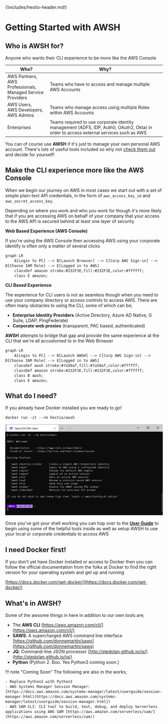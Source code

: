 {!includes/hestio-header.md!}

# Getting Started with AWSH

## Who is AWSH for?

Anyone who wants their CLI experience to be more like the AWS Console

| Who? | Why? |
|---|---|
| AWS Partners,<br/> AWS Professionals,<br/> Managed Service Providers | Teams who have to access and manage multiple AWS Accounts |
| AWS Users,<br/> AWS Developers,<br/> AWS Admins | Teams who manage access using multiple Roles within AWS Accounts |
| Enterprises | Teams required to use corporate identity management (ADFS, IDP, Auth0, OAuth2, Okta) in order to access external services such as AWS |

You can of course use **AWSH** if it's just to manage your own personal AWS account. There's lots of useful tools included so why not [check them out](/user-guide/auth-setup/) and decide for yourself!

## Make the CLI experience more like the AWS Console

When we begin our journey on AWS in most cases we start out with a set of simple plain-text API credentials, in the form of `aws_access_key_id` and `aws_secret_access_key`. 

Depending on where you work and who you work for though it's more likely that if you are accessing AWS on behalf of your company that your access to the AWS API is secured behind at least one layer of security

**Web Based Experience (AWS Console)**

If you're using the AWS Console then accessing AWS using your corporate identify is often only a matter of several clicks

```mermaid
graph LR
    A[Login to PC] --> B[Launch Browser] --> C[Corp AWS Sign-in] --> D[Choose IAM Role] --> E[Logged in to AWS]
    classDef amazon stroke:#232F3E,fill:#232F3E,color:#ffffff;
    class E amazon;    
```    

**CLI Based Experience**

The experience for CLI users is not as seamless though when you need to use your company directory or access controls to access AWS. There are often many obstacles to using the CLI, some of which can be;

- **Enterprise Identity Providers** (Active Directory, Azure AD Native, G Suite, LDAP, PingFederate)
- **Corporate web proxies** (transparent, PAC based, authenticated)


**AWSH** attempts to bridge that gap and provide the same experience at the CLI that we're all accustomed to in the Web Browser


```mermaid
graph LR
    A[Login to PC] --> B[Launch AWSH] --> C[Corp AWS Sign-in] --> D[Choose IAM Role] --> E[Logged in to AWS]
    classDef awsh stroke:#7a50af,fill:#7a50af,color:#ffffff;
    classDef amazon stroke:#232F3E,fill:#232F3E,color:#ffffff;
    class B awsh;
    class E amazon;
```    



## What do I need?

If you already have Docker installed you are ready to go!

```console
docker run -it --rm hestio/awsh
```

![AWSH Terminal on Windows](media/images/awsh-terminal-on-windows-wsl.png)


Once you've got your shell working you can hop over to the **[User Guide](/user-guide/auth-setup/)** to begin using some of the helpful tools inside as well as setup AWSH to use your local or corporate credentials to access AWS


## I need Docker first!

If you don't yet have Docker installed or access to Docker then you can follow the official documentation from the folks at Docker to find the right version for your operating system and get up and running

[https://docs.docker.com/get-docker/](https://docs.docker.com/get-docker/)


## What's in AWSH?

Some of the awsome things in here in addition to our own tools are;

- The **AWS CLI** [https://aws.amazon.com/cli/](https://aws.amazon.com/cli/)
- **SAWS**: A supercharged AWS command line interface [https://github.com/donnemartin/saws](https://github.com/donnemartin/saws)
- **JQ**: Command-line JSON processor [http://stedolan.github.io/jq/](http://stedolan.github.io/jq/)
- **Python** (Python 2. Boo. Yes Python3 coming soon.)


!!! note "Coming Soon"
    The following are also in the works;

    - Replace Python2 with Python3
    - AWS Systems Manager Session Manager: [https://docs.aws.amazon.com/systems-manager/latest/userguide/session-manager.html](https://docs.aws.amazon.com/systems-manager/latest/userguide/session-manager.html})
    - AWS SAM CLI: CLI tool to build, test, debug, and deploy Serverless applications using AWS SAM [https://aws.amazon.com/serverless/sam/](https://aws.amazon.com/serverless/sam/)
